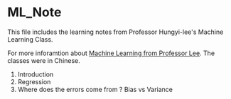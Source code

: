 # ML_Note

This file includes the learning notes from Professor Hungyi-lee's Machine Learning Class.

For more inforamtion about [Machine Learning from Professor Lee](https://www.youtube.com/channel/UC2ggjtuuWvxrHHHiaDH1dlQ). The classes were in Chinese.

1. Introduction
2. Regression
3. Where does the errors come from ? Bias vs Variance

